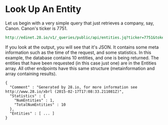 Look Up An Entity
=================

Let us begin with a very simple query that just retrieves a company, say, Canon. Canon's ticker is 7751.

```REST
http://edinet.28.io/v1/_queries/public/api/entities.jq?ticker=7751&token=c3049752-4d35-43da-82a2-f89f1b06f7a4
```

If you look at the output, you will see that it's JSON. It contains some meta information such as the time of the request, and some statistics. In this example, the database contains 10 entities, and one is being returned.
The entities that have been requested (in this case just one) are in the Entities array. All other endpoints have this same structure (metainformation and array containing results).

    {
      "Comment" : "Generated by 28.io, for more information see http://www.28.io/xbrl (2015-02-17T17:08:33.211081Z)",
      "Statistics" : {
        "NumEntities" : 1,
        "TotalNumEntities" : 10
      },
      "Entities" : [ ... ]
    }
